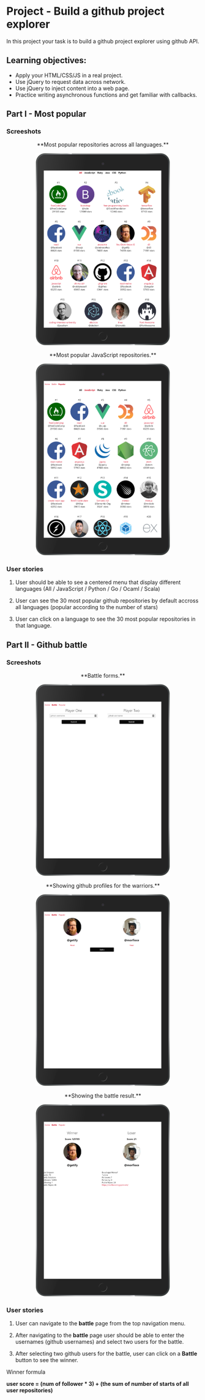 # Project - Build a github project explorer

In this project your task is to build a github project explorer using github API.


## Learning objectives:

* Apply your HTML/CSS/JS in a real project.
* Use jQuery to request data across network.
* Use jQuery to inject content into a web page.
* Practice writing asynchronous functions and get familiar with callbacks.

## Part I - Most popular

### Screeshots

<p align="center">**Most popular repositories across all languages.**</p>

<p align="center">
  <img src="images/all-popular.png" width="350"/>
</p>

<p align="center">**Most popular JavaScript repositories.**</p>

<p align="center">
  <img src="images/js-popular.png" width="350" />
</p>

### User stories

1. User should be able to see a centered menu that display different languages (All / JavaScript / Python / Go / Ocaml / Scala)

1. User can see the 30 most popular github repositories by default accross all languages (popular according to the number of stars)

2. User can click on a language to see the 30 most popular repositories in that language.

## Part II - Github battle

### Screeshots

<p align="center">**Battle forms.**</p>

<p align="center">
  <img src="images/battle-form.png" width="350"/>
</p>

<p align="center">**Showing github profiles for the warriors.**</p>

<p align="center">
  <img src="images/battlers.png" width="350" />
</p>

<p align="center">**Showing the battle result.**</p>

<p align="center">
  <img src="images/battle-result.png" width="350" />
</p>

### User stories

1. User can navigate to the **battle** page from the top navigation menu.

1. After navigating to the **battle** page user should be able to enter the usernames (github usernames) and select two users for the battle.

2. After selecting two github users for the battle, user can click on a **Battle** button to see the winner.

Winner formula

**user score = (num of follower * 3) + (the sum of number of starts of all user repositories)**
